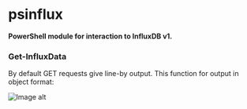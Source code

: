 # psinflux

**PowerShell module for interaction to InfluxDB v1.**

### Get-InfluxData

By default GET requests give line-by output. This function for output in object format:

![Image alt](https://github.com/Lifailon/psinflux/blob/rsa/Get-InfluxData.jpg)
